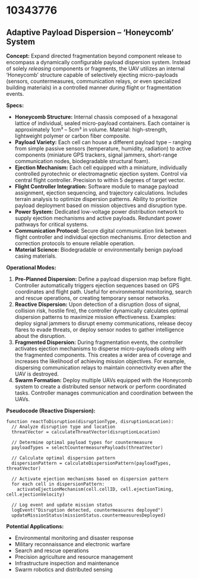 # 10343776

## Adaptive Payload Dispersion – ‘Honeycomb’ System

**Concept:** Expand directed fragmentation beyond component release to encompass a dynamically configurable payload dispersion system. Instead of solely *releasing* components or fragments, the UAV utilizes an internal ‘Honeycomb’ structure capable of selectively ejecting micro-payloads (sensors, countermeasures, communication relays, or even specialized building materials) in a controlled manner *during* flight or fragmentation events.

**Specs:**

*   **Honeycomb Structure:** Internal chassis composed of a hexagonal lattice of individual, sealed micro-payload containers.  Each container is approximately 1cm³ – 5cm³ in volume. Material: high-strength, lightweight polymer or carbon fiber composite.
*   **Payload Variety:**  Each cell can house a different payload type – ranging from simple passive sensors (temperature, humidity, radiation) to active components (miniature GPS trackers, signal jammers, short-range communication nodes, biodegradable structural foam).
*   **Ejection Mechanism:**  Each cell equipped with a miniature, individually controlled pyrotechnic or electromagnetic ejection system.  Control via central flight controller. Precision to within 5 degrees of target vector.
*   **Flight Controller Integration:** Software module to manage payload assignment, ejection sequencing, and trajectory calculations.  Includes terrain analysis to optimize dispersion patterns. Ability to prioritize payload deployment based on mission objectives and disruption type.
*   **Power System:** Dedicated low-voltage power distribution network to supply ejection mechanisms and active payloads. Redundant power pathways for critical systems.
*   **Communication Protocol:** Secure digital communication link between flight controller and individual ejection mechanisms.  Error detection and correction protocols to ensure reliable operation.
*   **Material Science:** Biodegradable or environmentally benign payload casing materials.

**Operational Modes:**

1.  **Pre-Planned Dispersion:**  Define a payload dispersion map before flight. Controller automatically triggers ejection sequences based on GPS coordinates and flight path.  Useful for environmental monitoring, search and rescue operations, or creating temporary sensor networks.
2.  **Reactive Dispersion:**  Upon detection of a disruption (loss of signal, collision risk, hostile fire), the controller dynamically calculates optimal dispersion patterns to maximize mission effectiveness. Examples: deploy signal jammers to disrupt enemy communications, release decoy flares to evade threats, or deploy sensor nodes to gather intelligence about the disruption.
3.  **Fragmented Dispersion:**  During fragmentation events, the controller activates ejection mechanisms to disperse micro-payloads *along* with the fragmented components. This creates a wider area of coverage and increases the likelihood of achieving mission objectives.  For example, dispersing communication relays to maintain connectivity even after the UAV is destroyed.
4.  **Swarm Formation:**  Deploy multiple UAVs equipped with the Honeycomb system to create a distributed sensor network or perform coordinated tasks. Controller manages communication and coordination between the UAVs.

**Pseudocode (Reactive Dispersion):**

```
function reactToDisruption(disruptionType, disruptionLocation):
  // Analyze disruption type and location
  threatVector = calculateThreatVector(disruptionLocation)
  
  // Determine optimal payload types for countermeasure
  payloadTypes = selectCountermeasurePayloads(threatVector)
  
  // Calculate optimal dispersion pattern
  dispersionPattern = calculateDispersionPattern(payloadTypes, threatVector)
  
  // Activate ejection mechanisms based on dispersion pattern
  for each cell in dispersionPattern:
    activateEjectionMechanism(cell.cellID, cell.ejectionTiming, cell.ejectionVelocity)
  
  // Log event and update mission status
  logEvent("Disruption detected, countermeasures deployed")
  updateMissionStatus(missionStatus.countermeasuresDeployed)
```

**Potential Applications:**

*   Environmental monitoring and disaster response
*   Military reconnaissance and electronic warfare
*   Search and rescue operations
*   Precision agriculture and resource management
*   Infrastructure inspection and maintenance
*   Swarm robotics and distributed sensing